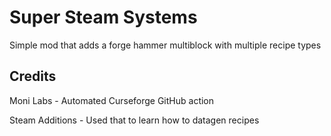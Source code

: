 # Super Steam Systems

Simple mod that adds a forge hammer multiblock with multiple
recipe types

## Credits

Moni Labs - Automated Curseforge GitHub action

Steam Additions - Used that to learn how to datagen recipes
